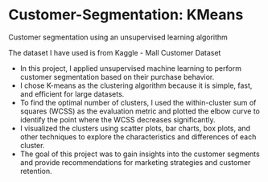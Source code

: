 # Customer-Segmentation: KMeans
Customer segmentation using an unsupervised learning algorithm

The dataset I have used is from Kaggle - Mall Customer  Dataset 
- In this project, I applied unsupervised machine learning to perform customer segmentation based on their purchase behavior.
- I chose K-means as the clustering algorithm because it is simple, fast, and efficient for large datasets.
- To find the optimal number of clusters, I used the within-cluster sum of squares (WCSS) as the evaluation metric and plotted the elbow curve to identify the point where the WCSS decreases significantly.
- I visualized the clusters using scatter plots, bar charts, box plots, and other techniques to explore the characteristics and differences of each cluster.
- The goal of this project was to gain insights into the customer segments and provide recommendations for marketing strategies and customer retention.

